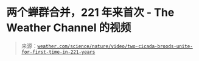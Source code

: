 <!--yml

category: 未分类

日期: 2024-05-27 14:56:05

-->

# 两个蝉群合并，221 年来首次 - The Weather Channel 的视频

> 来源：[`weather.com/science/nature/video/two-cicada-broods-unite-for-first-time-in-221-years`](https://weather.com/science/nature/video/two-cicada-broods-unite-for-first-time-in-221-years)
